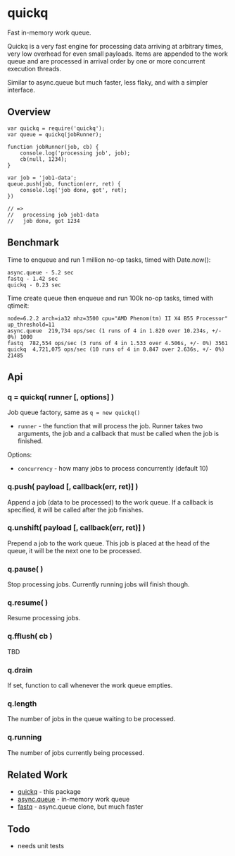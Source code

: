 quickq
======

Fast in-memory work queue.

Quickq is a very fast engine for processing data arriving at arbitrary times, very
low overhead for even small payloads.  Items are appended to the work queue and are
processed in arrival order by one or more concurrent execution threads.

Similar to async.queue but much faster, less flaky, and with a simpler interface.


Overview
--------

    var quickq = require('quickq');
    var queue = quickq(jobRunner);

    function jobRunner(job, cb) {
        console.log('processing job', job);
        cb(null, 1234);
    }

    var job = 'job1-data';
    queue.push(job, function(err, ret) {
        console.log('job done, got', ret);
    })

    // =>
    //   processing job job1-data
    //   job done, got 1234


Benchmark
---------

Time to enqueue and run 1 million no-op tasks, timed with Date.now():

    async.queue - 5.2 sec
    fastq - 1.42 sec
    quickq - 0.23 sec

Time create queue then enqueue and run 100k no-op tasks, timed with qtimeit:

    node=6.2.2 arch=ia32 mhz=3500 cpu="AMD Phenom(tm) II X4 B55 Processor" up_threshold=11
    async.queue  219,734 ops/sec (1 runs of 4 in 1.820 over 10.234s, +/- 0%) 1000
    fastq  782,554 ops/sec (3 runs of 4 in 1.533 over 4.506s, +/- 0%) 3561
    quickq  4,721,075 ops/sec (10 runs of 4 in 0.847 over 2.636s, +/- 0%) 21485


Api
---

### q = quickq( runner [, options] )

Job queue factory, same as `q = new quickq()`

- `runner` - the function that will process the job.  Runner takes two arguments,
the job and a callback that must be called when the job is finished.

Options:
- `concurrency` - how many jobs to process concurrently (default 10)

### q.push( payload [, callback(err, ret)] )

Append a job (data to be processed) to the work queue.  If a callback is specified,
it will be called after the job finishes.

### q.unshift( payload [, callback(err, ret)] )

Prepend a job to the work queue.  This job is placed at the head of the queue, it
will be the next one to be processed.

### 

### q.pause( )

Stop processing jobs.  Currently running jobs will finish though.

### q.resume( )

Resume processing jobs.

### q.fflush( cb )

TBD

### q.drain

If set, function to call whenever the work queue empties.

### q.length

The number of jobs in the queue waiting to be processed.

### q.running

The number of jobs currently being processed.


Related Work
------------

- [quickq](https://github.com/andrasq/node-quickq) - this package
- [async.queue](https://npmjs.org/package/async) - in-memory work queue
- [fastq](https://npmjs.org/package/fastq) - async.queue clone, but much faster


Todo
----

- needs unit tests
